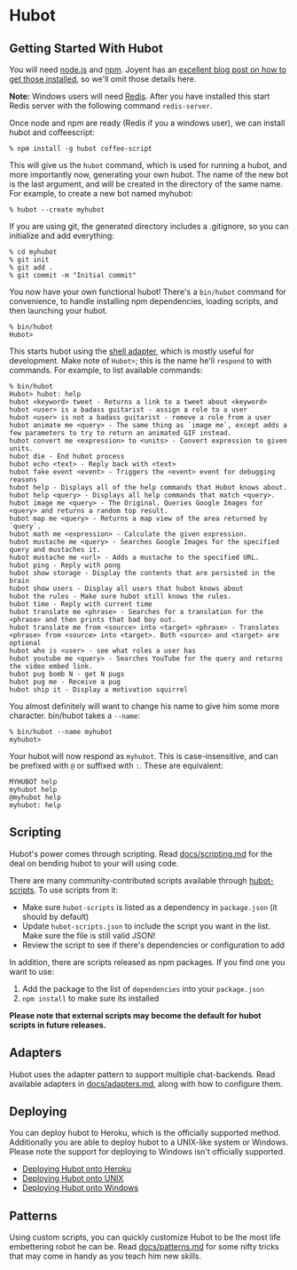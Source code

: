 # Hubot

## Getting Started With Hubot

You will need [node.js](http://nodejs.org/) and [npm](https://npmjs.org/). Joyent has
an [excellent blog post on how to get those installed](http://joyent.com/blog/installing-node-and-npm), so we'll omit those details here.

**Note:** Windows users will need [Redis](http://redis.io/download). After you have installed this start Redis server with the following command `redis-server`.

Once node and npm are ready (Redis if you a windows user), we can install hubot and coffeescript:

    % npm install -g hubot coffee-script

This will give us the `hubot` command, which is used for running a hubot, and more importantly now, generating your own hubot. The name of the new bot is
the last argument, and will be created in the directory of the same name. For
example, to create a new bot named myhubot:

    % hubot --create myhubot

If you are using git, the generated directory includes a .gitignore, so you can
initialize and add everything:

    % cd myhubot
    % git init
    % git add .
    % git commit -m "Initial commit"

You now have your own functional hubot! There's a `bin/hubot`
command for convenience, to handle installing npm dependencies, loading scripts,
and then launching your hubot.

    % bin/hubot
    Hubot>

This starts hubot using the [shell adapter](adapters/shell.md), which
is mostly useful for development. Make note of  `Hubot>`; this is the name he'll
`respond` to with commands. For example, to list available commands:

    % bin/hubot
    Hubot> hubot: help
    hubot <keyword> tweet - Returns a link to a tweet about <keyword>
    hubot <user> is a badass guitarist - assign a role to a user
    hubot <user> is not a badass guitarist - remove a role from a user
    hubot animate me <query> - The same thing as `image me`, except adds a few parameters to try to return an animated GIF instead.
    hubot convert me <expression> to <units> - Convert expression to given units.
    hubot die - End hubot process
    hubot echo <text> - Reply back with <text>
    hubot fake event <event> - Triggers the <event> event for debugging reasons
    hubot help - Displays all of the help commands that Hubot knows about.
    hubot help <query> - Displays all help commands that match <query>.
    hubot image me <query> - The Original. Queries Google Images for <query> and returns a random top result.
    hubot map me <query> - Returns a map view of the area returned by `query`.
    hubot math me <expression> - Calculate the given expression.
    hubot mustache me <query> - Searches Google Images for the specified query and mustaches it.
    hubot mustache me <url> - Adds a mustache to the specified URL.
    hubot ping - Reply with pong
    hubot show storage - Display the contents that are persisted in the brain
    hubot show users - Display all users that hubot knows about
    hubot the rules - Make sure hubot still knows the rules.
    hubot time - Reply with current time
    hubot translate me <phrase> - Searches for a translation for the <phrase> and then prints that bad boy out.
    hubot translate me from <source> into <target> <phrase> - Translates <phrase> from <source> into <target>. Both <source> and <target> are optional
    hubot who is <user> - see what roles a user has
    hubot youtube me <query> - Searches YouTube for the query and returns the video embed link.
    hubot pug bomb N - get N pugs
    hubot pug me - Receive a pug
    hubot ship it - Display a motivation squirrel

You almost definitely will want to change his name to give him some more character. bin/hubot takes a `--name`:

    % bin/hubot --name myhubot
    myhubot>

Your hubot will now respond as `myhubot`. This is
case-insensitive, and can be prefixed with `@` or suffixed with `:`. These are equivalent:

    MYHUBOT help
    myhubot help
    @myhubot help
    myhubot: help

## Scripting

Hubot's power comes through scripting. Read [docs/scripting.md](scripting.md) for the deal on bending hubot to your will using code.

There are many community-contributed scripts available through [hubot-scripts](https://github.com/github/hubot-scripts). To use scripts from it:

* Make sure `hubot-scripts` is listed as a dependency in `package.json` (it should by default)
* Update `hubot-scripts.json` to include the script you want in the list. Make sure the file is still valid JSON!
* Review the script to see if there's dependencies or configuration to add

In addition, there are scripts released as npm packages. If you find one you want to use:

1. Add the package to the list of `dependencies` into your `package.json`
2. `npm install` to make sure its installed

**Please note that external scripts may become the default for hubot scripts in future releases.**

## Adapters

Hubot uses the adapter pattern to support multiple chat-backends. Read available adapters in [docs/adapters.md](adapters.md), along with how to configure them.

## Deploying

You can deploy hubot to Heroku, which is the officially supported method.
Additionally you are able to deploy hubot to a UNIX-like system or Windows.
Please note the support for deploying to Windows isn't officially supported.

* [Deploying Hubot onto Heroku](deploying/heroku.md)
* [Deploying Hubot onto UNIX](deploying/unix.md)
* [Deploying Hubot onto Windows](deploying/windows.md)

## Patterns

Using custom scripts, you can quickly customize Hubot to be the most life embettering robot he can be. Read [docs/patterns.md](patterns.md) for some nifty tricks that may come in handy as you teach him new skills.
